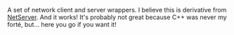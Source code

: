 A set of network client and server wrappers. I believe this is derivative from
[NetServer](https://github.com/mgwalker/NetServer). And it works! It's probably
not great because C++ was never my forté, but... here you go if you want it!